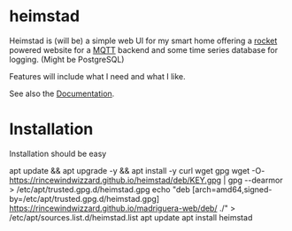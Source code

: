 # heimstad

Heimstad is (will be) a simple web UI for my smart home offering a
[rocket](https://rocket.rs/) powered website for a [MQTT](https://de.wikipedia.org/wiki/MQTT)
backend and some time series database for logging. (Might be PostgreSQL)

Features will include what I need and what I like.

See also the [Documentation](https://rincewindwizzard.github.io/heimstad/heimstad/index.html).

# Installation

Installation should be easy

apt update && apt upgrade -y && apt install -y curl wget gpg
wget -O- https://rincewindwizzard.github.io/heimstad/deb/KEY.gpg | gpg --dearmor > /etc/apt/trusted.gpg.d/heimstad.gpg
echo "deb [arch=amd64,signed-by=/etc/apt/trusted.gpg.d/heimstad.gpg]  https://rincewindwizzard.github.io/madriguera-web/deb/ ./" > /etc/apt/sources.list.d/heimstad.list
apt update
apt install heimstad